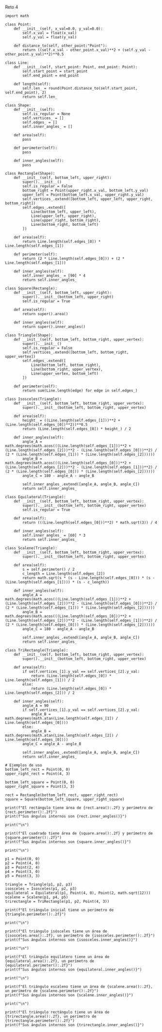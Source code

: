 Reto 4

    import math
    
    class Point:
        def __init__(self, x_val=0.0, y_val=0.0):
            self.x_val = float(x_val)
            self.y_val = float(y_val)
        
        def distance_to(self, other_point:"Point"):
            return ((self.x_val - other_point.x_val)**2 + (self.y_val - other_point.y_val)**2)**0.5
    
    class Line:
        def __init__(self, start_point: Point, end_point: Point):
            self.start_point = start_point
            self.end_point = end_point
        
        def length(self):
            self.len_ = round(Point.distance_to(self.start_point, self.end_point), 2)
            return self.len_
    
    class Shape:
        def __init__(self):
            self.is_regular = None
            self.vertices_ = []
            self.edges_ = []
            self.inner_angles_ = []
    
        def area(self):
            pass
    
        def perimeter(self):
            pass
    
        def inner_angles(self):
            pass
    
    class Rectangle(Shape):
        def __init__(self, bottom_left, upper_right):
            super().__init__()
            self.is_regular = False
            bottom_right = Point(upper_right.x_val, bottom_left.y_val)
            upper_left = Point(bottom_left.x_val, upper_right.y_val)
            self.vertices_.extend([bottom_left, upper_left, upper_right, bottom_right])
            self.edges_.extend([
                Line(bottom_left, upper_left),
                Line(upper_left, upper_right),
                Line(upper_right, bottom_right),
                Line(bottom_right, bottom_left)
            ])
        
        def area(self):
            return Line.length(self.edges_[0]) * Line.length(self.edges_[1])
    
        def perimeter(self):
            return (2 * Line.length(self.edges_[0])) + (2 * Line.length(self.edges_[1]))
    
        def inner_angles(self):
            self.inner_angles_ = [90] * 4
            return self.inner_angles_
    
    class Square(Rectangle):
        def __init__(self, bottom_left, upper_right):
            super().__init__(bottom_left, upper_right)
            self.is_regular = True
    
        def area(self):
            return super().area()
    
        def inner_angles(self):
            return super().inner_angles()
    
    class Triangle(Shape):
        def __init__(self, bottom_left, bottom_right, upper_vertex):
            super().__init__()
            self.is_regular = False
            self.vertices_.extend([bottom_left, bottom_right, upper_vertex])
            self.edges_.extend([
                Line(bottom_left, bottom_right),
                Line(bottom_right, upper_vertex),
                Line(upper_vertex, bottom_left)
            ])
        
        def perimeter(self):
            return sum(Line.length(edge) for edge in self.edges_)
    
    class Isosceles(Triangle):
        def __init__(self, bottom_left, bottom_right, upper_vertex):
            super().__init__(bottom_left, bottom_right, upper_vertex)
    
        def area(self):
            height_ = ((Line.length(self.edges_[1]))**2 + (Line.length(self.edges_[0])**2))**0.5
            return (Line.length(self.edges_[0]) * height_) / 2
    
        def inner_angles(self):
            angle_A = math.degrees(math.acos(((Line.length(self.edges_[1]))**2 + (Line.length(self.edges_[2]))**2 - (Line.length(self.edges_[0]))**2) / (2 * (Line.length(self.edges_[1])) * (Line.length(self.edges_[2])))))
            angle_B = math.degrees(math.acos(((Line.length(self.edges_[0]))**2 + (Line.length(self.edges_[2]))**2 - (Line.length(self.edges_[1]))**2) / (2 * (Line.length(self.edges_[0])) * (Line.length(self.edges_[2])))))
            angle_C = 180 - angle_A - angle_B
    
            self.inner_angles_.extend([angle_A, angle_B, angle_C])
            return self.inner_angles_
    
    class Equilateral(Triangle):
        def __init__(self, bottom_left, bottom_right, upper_vertex):
            super().__init__(bottom_left, bottom_right, upper_vertex)
            self.is_regular = True
    
        def area(self):
            return (((Line.length(self.edges_[0]))**2) * math.sqrt(3)) / 4
    
        def inner_angles(self):
            self.inner_angles_ = [60] * 3
            return self.inner_angles_
    
    class Scalene(Triangle):
        def __init__(self, bottom_left, bottom_right, upper_vertex):
            super().__init__(bottom_left, bottom_right, upper_vertex)
        
        def area(self):
            s = self.perimeter() / 2
            c_length = Line.length(self.edges_[2])
            return math.sqrt(s * (s - Line.length(self.edges_[0])) * (s - (Line.length(self.edges_[1]))) * (s - c_length))
    
        def inner_angles(self):
            angle_A = math.degrees(math.acos(((Line.length(self.edges_[1]))**2 + (Line.length(self.edges_[2]))**2 - (Line.length(self.edges_[0]))**2) / (2 * (Line.length(self.edges_[1])) * (Line.length(self.edges_[2])))))
            angle_B = math.degrees(math.acos(((Line.length(self.edges_[0]))**2 + (Line.length(self.edges_[2]))**2 - (Line.length(self.edges_[1]))**2) / (2 * (Line.length(self.edges_[0])) * (Line.length(self.edges_[2])))))
            angle_C = 180 - angle_A - angle_B
    
            self.inner_angles_.extend([angle_A, angle_B, angle_C])
            return self.inner_angles_
    
    class TriRectangle(Triangle):
        def __init__(self, bottom_left, bottom_right, upper_vertex):
            super().__init__(bottom_left, bottom_right, upper_vertex)
    
        def area(self):
            if self.vertices_[1].y_val == self.vertices_[2].y_val:
                return (Line.length(self.edges_[0]) * Line.length(self.edges_[1])) / 2
            else:
                return (Line.length(self.edges_[0]) * Line.length(self.edges_[2])) / 2
    
        def inner_angles(self):
            angle_A = 90
            if self.vertices_[1].y_val == self.vertices_[2].y_val:
                angle_B = math.degrees(math.atan(Line.length(self.edges_[1]) / Line.length(self.edges_[0])))
            else:
                angle_B = math.degrees(math.atan(Line.length(self.edges_[2]) / Line.length(self.edges_[0])))
            angle_C = angle_A - angle_B
    
            self.inner_angles_.extend([angle_A, angle_B, angle_C])
            return self.inner_angles_
    
    # Ejemplos de uso
    bottom_left_rect = Point(0, 0)
    upper_right_rect = Point(4, 3)
    
    bottom_left_square = Point(0, 0)
    upper_right_square = Point(3, 3)
    
    rect = Rectangle(bottom_left_rect, upper_right_rect)
    square = Square(bottom_left_square, upper_right_square)
    
    print(f"El rectángulo tiene área de {rect.area():.2f} y perímetro de {rect.perimeter():.2f}")
    print(f"Sus ángulos internos son {rect.inner_angles()}")
    
    print("\n")
    
    print(f"El cuadrado tiene área de {square.area():.2f} y perímetro de {square.perimeter():.2f}")
    print(f"Sus ángulos internos son {square.inner_angles()}")
    
    print("\n")
    
    p1 = Point(0, 0)
    p2 = Point(4, 0)
    p3 = Point(2, 4)
    p4 = Point(3, 0)
    p5 = Point(3, 3)
    
    triangle = Triangle(p1, p2, p3)
    isosceles = Isosceles(p1, p2, p3)
    equilateral = Equilateral(p1, Point(4, 0), Point(2, math.sqrt(12)))
    scalene = Scalene(p1, p4, p5)
    trirectangle = TriRectangle(p1, p2, Point(4, 3))
    
    print(f"El triángulo inicial tiene un perímetro de {triangle.perimeter():.2f}")
    
    print("\n")
    
    print(f"El triángulo isósceles tiene un área de {isosceles.area():.2f}, un perímetro de {isosceles.perimeter():.2f}")
    print(f"Sus ángulos internos son {isosceles.inner_angles()}")
    
    print("\n")
    
    print(f"El triángulo equilátero tiene un área de {equilateral.area():.2f}, un perímetro de {equilateral.perimeter():.2f}")
    print(f"Sus ángulos internos son {equilateral.inner_angles()}")
    
    print("\n")
    
    print(f"El triángulo escaleno tiene un área de {scalene.area():.2f}, un perímetro de {scalene.perimeter():.2f}")
    print(f"Sus ángulos internos son {scalene.inner_angles()}")
    
    print("\n")
    
    print(f"El triángulo rectángulo tiene un área de {trirectangle.area():.2f}, un perímetro de {trirectangle.perimeter():.2f}")
    print(f"Sus ángulos internos son {trirectangle.inner_angles()}")
